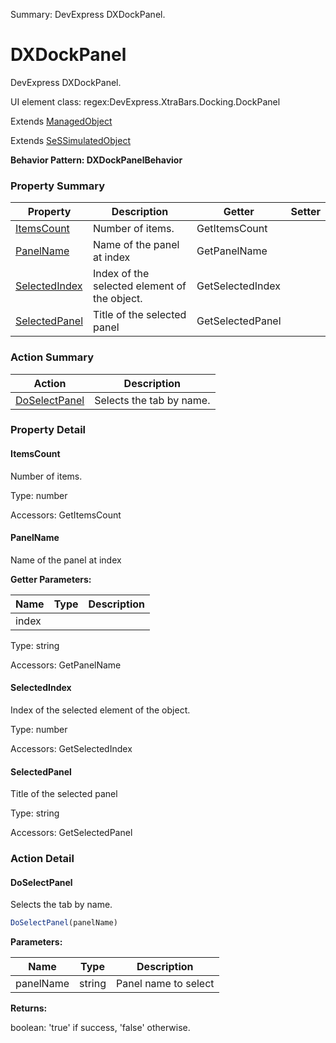 Summary: DevExpress DXDockPanel.

# DXDockPanel

DevExpress DXDockPanel.
 
UI element class: regex:DevExpress.XtraBars.Docking.DockPanel

Extends [ManagedObject](ManagedObject.md)

Extends [SeSSimulatedObject](SeSSimulatedObject.md)





**Behavior Pattern: DXDockPanelBehavior**


<!-- ============================== property summary ========================== -->

	

### Property Summary

| **Property** | **Description** | **Getter** | **Setter** |
| ------------ | --------------- | ---------- | ---------- |
| [ItemsCount](#itemscount) | Number of items. | GetItemsCount |  |
| [PanelName](#panelname) | Name of the panel at index | GetPanelName |  |
| [SelectedIndex](#selectedindex) | Index of the selected element of the object. | GetSelectedIndex |  |
| [SelectedPanel](#selectedpanel) | Title of the selected panel | GetSelectedPanel |  |



	
<!-- ============================== action summary ========================== -->



### Action Summary

|  **Action** | **Description** | 
| ----------- | --------------- |
|	[DoSelectPanel](#doselectpanel) | Selects the tab by name. |




<!-- ============================== property detail ========================== -->
	
### Property Detail
		
<a name="ItemsCount"></a>
#### ItemsCount


Number of items.

			
	
			
Type: number
			
			
Accessors: GetItemsCount
			
		
<a name="PanelName"></a>
#### PanelName


Name of the panel at index

			
**Getter Parameters:**

| **Name** | **Type** | **Description** |
| -------- | -------- | --------------- |	
| index |  |  |


	
			
Type: string
			
			
Accessors: GetPanelName
			
		
<a name="SelectedIndex"></a>
#### SelectedIndex


Index of the selected element of the object.

			
	
			
Type: number
			
			
Accessors: GetSelectedIndex
			
		
<a name="SelectedPanel"></a>
#### SelectedPanel


Title of the selected panel

			
	
			
Type: string
			
			
Accessors: GetSelectedPanel
			
		
	
	
<!-- ============================== action detail ========================== -->
	
### Action Detail
		
<a name="DoSelectPanel"></a>    
#### DoSelectPanel

Selects the tab by name.

```javascript
DoSelectPanel(panelName) 
```


**Parameters:**

|	**Name** | **Type** | **Description** |
| ---------- | -------- | --------------- |
| panelName | string |	Panel name to select |




**Returns:**

boolean: 'true' if success, 'false' otherwise.



<a name="see.also.dxdockpanel.doselectpanel"></a>

	

